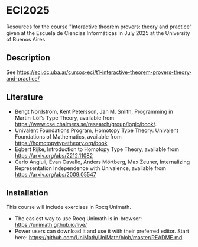 # ECI2025
Resources for the course "Interactive theorem provers: theory and practice" given at the Escuela de Ciencias Informáticas in July 2025 at the University of Buenos Aires

## Description

See https://eci.dc.uba.ar/cursos-eci/t1-interactive-theorem-provers-theory-and-practice/

## Literature

- Bengt Nordström, Kent Petersson, Jan M. Smith, Programming in Martin-Löf’s Type Theory, available from https://www.cse.chalmers.se/research/group/logic/book/.
- Univalent Foundations Program, Homotopy Type Theory: Univalent Foundations of Mathematics, available from https://homotopytypetheory.org/book
- Egbert Rijke, Introduction to Homotopy Type Theory, available from https://arxiv.org/abs/2212.11082
- Carlo Angiuli, Evan Cavallo, Anders Mörtberg, Max Zeuner, Internalizing Representation Independence with Univalence, available from https://arxiv.org/abs/2009.05547

## Installation

This course will include exercises in Rocq Unimath.
- The easiest way to use Rocq Unimath is in-browser: https://unimath.github.io/live/
- Power users can download it and use it with their preferred editor. Start here: https://github.com/UniMath/UniMath/blob/master/README.md.
